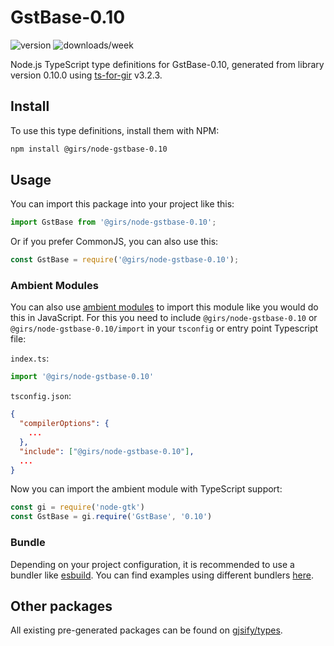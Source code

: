 
# GstBase-0.10

![version](https://img.shields.io/npm/v/@girs/node-gstbase-0.10)
![downloads/week](https://img.shields.io/npm/dw/@girs/node-gstbase-0.10)


Node.js TypeScript type definitions for GstBase-0.10, generated from library version 0.10.0 using [ts-for-gir](https://github.com/gjsify/ts-for-gir) v3.2.3.


## Install

To use this type definitions, install them with NPM:
```bash
npm install @girs/node-gstbase-0.10
```

## Usage

You can import this package into your project like this:
```ts
import GstBase from '@girs/node-gstbase-0.10';
```

Or if you prefer CommonJS, you can also use this:
```ts
const GstBase = require('@girs/node-gstbase-0.10');
```

### Ambient Modules

You can also use [ambient modules](https://github.com/gjsify/ts-for-gir/tree/main/packages/cli#ambient-modules) to import this module like you would do this in JavaScript.
For this you need to include `@girs/node-gstbase-0.10` or `@girs/node-gstbase-0.10/import` in your `tsconfig` or entry point Typescript file:

`index.ts`:
```ts
import '@girs/node-gstbase-0.10'
```

`tsconfig.json`:
```json
{
  "compilerOptions": {
    ...
  },
  "include": ["@girs/node-gstbase-0.10"],
  ...
}
```

Now you can import the ambient module with TypeScript support: 

```ts
const gi = require('node-gtk')
const GstBase = gi.require('GstBase', '0.10')
```


### Bundle

Depending on your project configuration, it is recommended to use a bundler like [esbuild](https://esbuild.github.io/). You can find examples using different bundlers [here](https://github.com/gjsify/ts-for-gir/tree/main/examples).

## Other packages

All existing pre-generated packages can be found on [gjsify/types](https://github.com/gjsify/types).

